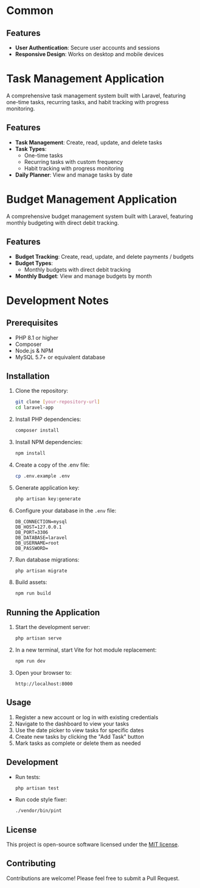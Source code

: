 # Common

## Features

- **User Authentication**: Secure user accounts and sessions
- **Responsive Design**: Works on desktop and mobile devices


# Task Management Application

A comprehensive task management system built with Laravel, featuring one-time tasks, recurring tasks, and habit tracking with progress monitoring.

## Features

- **Task Management**: Create, read, update, and delete tasks
- **Task Types**:
  - One-time tasks
  - Recurring tasks with custom frequency
  - Habit tracking with progress monitoring
- **Daily Planner**: View and manage tasks by date


# Budget Management Application

A comprehensive budget management system built with Laravel, featuring monthly budgeting with direct debit tracking.

## Features

- **Budget Tracking**: Create, read, update, and delete payments / budgets
- **Budget Types**:
  - Monthly budgets with direct debit tracking
- **Monthly Budget**: View and manage budgets by month


# Development Notes

## Prerequisites

- PHP 8.1 or higher
- Composer
- Node.js & NPM
- MySQL 5.7+ or equivalent database

## Installation

1. Clone the repository:
   ```bash
   git clone [your-repository-url]
   cd laravel-app
   ```

2. Install PHP dependencies:
   ```bash
   composer install
   ```

3. Install NPM dependencies:
   ```bash
   npm install
   ```

4. Create a copy of the .env file:
   ```bash
   cp .env.example .env
   ```

5. Generate application key:
   ```bash
   php artisan key:generate
   ```

6. Configure your database in the `.env` file:
   ```
   DB_CONNECTION=mysql
   DB_HOST=127.0.0.1
   DB_PORT=3306
   DB_DATABASE=laravel
   DB_USERNAME=root
   DB_PASSWORD=
   ```

7. Run database migrations:
   ```bash
   php artisan migrate
   ```

8. Build assets:
   ```bash
   npm run build
   ```

## Running the Application

1. Start the development server:
   ```bash
   php artisan serve
   ```

2. In a new terminal, start Vite for hot module replacement:
   ```bash
   npm run dev
   ```

3. Open your browser to:
   ```
   http://localhost:8000
   ```

## Usage

1. Register a new account or log in with existing credentials
2. Navigate to the dashboard to view your tasks
3. Use the date picker to view tasks for specific dates
4. Create new tasks by clicking the "Add Task" button
5. Mark tasks as complete or delete them as needed

## Development

- Run tests:
  ```bash
  php artisan test
  ```

- Run code style fixer:
  ```bash
  ./vendor/bin/pint
  ```

## License

This project is open-source software licensed under the [MIT license](https://opensource.org/licenses/MIT).

## Contributing

Contributions are welcome! Please feel free to submit a Pull Request.
